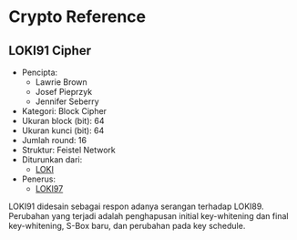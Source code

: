 # Crypto Reference

## LOKI91 Cipher

* Pencipta:
    - Lawrie Brown
    - Josef Pieprzyk
    - Jennifer Seberry
* Kategori: Block Cipher
* Ukuran block (bit): 64
* Ukuran kunci (bit): 64
* Jumlah round: 16
* Struktur: Feistel Network
* Diturunkan dari: 
    - [LOKI](../LOKI)
* Penerus: 
    - [LOKI97](../LOKI97)

LOKI91 didesain sebagai respon adanya serangan terhadap LOKI89. Perubahan yang terjadi adalah penghapusan initial key-whitening dan final key-whitening, S-Box baru,  dan perubahan pada key schedule.